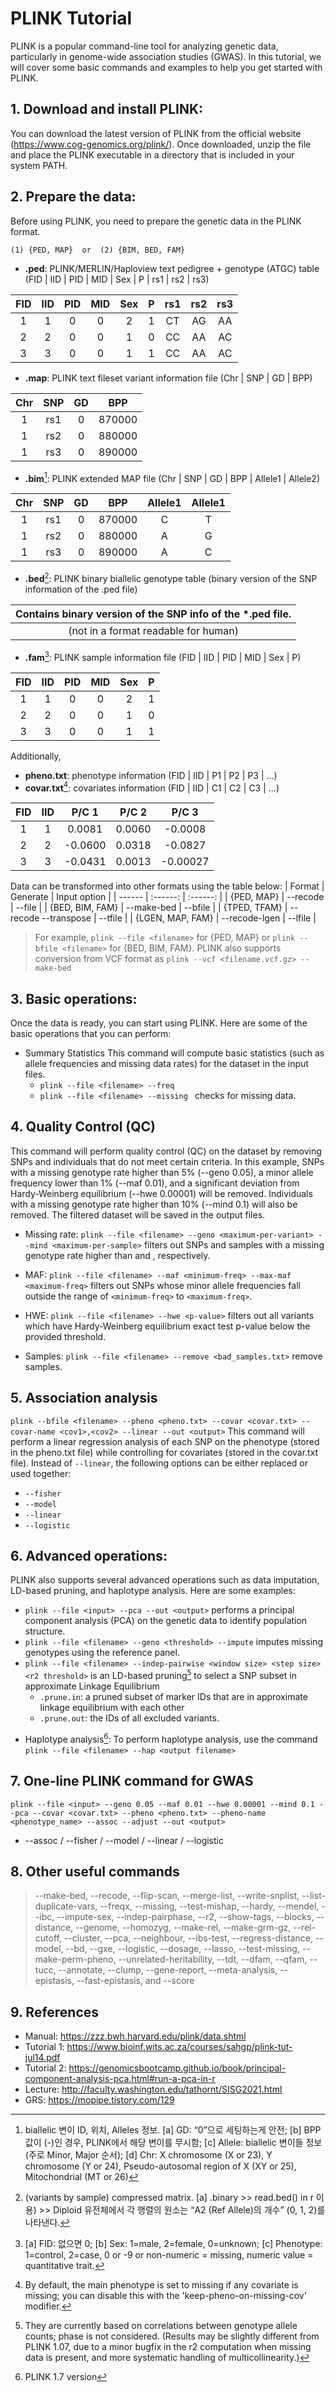 # PLINK Tutorial
PLINK is a popular command-line tool for analyzing genetic data, particularly in genome-wide association studies (GWAS). In this tutorial, we will cover some basic commands and examples to help you get started with PLINK.


## 1. Download and install PLINK:
You can download the latest version of PLINK from the official website (https://www.cog-genomics.org/plink/). Once downloaded, unzip the file and place the PLINK executable in a directory that is included in your system PATH.


## 2. Prepare the data:
Before using PLINK, you need to prepare the genetic data in the PLINK format.

```(1) {PED, MAP}  or  (2) {BIM, BED, FAM}```

  - **.ped**: PLINK/MERLIN/Haploview text pedigree + genotype (ATGC) table (FID | IID | PID | MID | Sex | P | rs1 | rs2 | rs3)

|FID|IID|PID|MID|Sex|P|rs1|rs2|rs3|
|:--:|:--:|:--:|:--:|:--:|:--:|:--:|:--:|:--:|
|1|1|0|0|2|1|CT|AG|AA|
|2|2|0|0|1|0|CC|AA|AC|
|3|3|0|0|1|1|CC|AA|AC|

  - **.map**: PLINK text fileset variant information file (Chr | SNP | GD | BPP)

|Chr|SNP|GD|BPP|
|:--:|:--:|:--:|:--:|
|1|rs1|0|870000|
|1|rs2|0|880000|
|1|rs3|0|890000|

- **.bim**[^a]: PLINK extended MAP file (Chr | SNP | GD | BPP | Allele1 | Allele2)

|Chr|SNP|GD|BPP|Allele1|Allele1|
|:--:|:--:|:--:|:--:|:--:|:--:|
|1|rs1|0|870000|C|T|
|1|rs2|0|880000|A|G|
|1|rs3|0|890000|A|C|

- **.bed**[^b]: PLINK binary biallelic genotype table (binary version of the SNP information of the .ped file)

|Contains binary version of the SNP info of the *.ped file.|
|:--:|
|(not in a format readable for human)|

- **.fam**[^c]: PLINK sample information file (FID | IID | PID | MID | Sex | P)

|FID|IID|PID|MID|Sex|P|
|:--:|:--:|:--:|:--:|:--:|:--:|
|1|1|0|0|2|1|
|2|2|0|0|1|0|
|3|3|0|0|1|1|

Additionally, 
  - **pheno.txt**: phenotype information (FID | IID | P1 | P2 | P3 | ...)
  - **covar.txt**[^d]: covariates information (FID | IID | C1 | C2 | C3 | ...)

|FID|IID|P/C 1|P/C 2|P/C 3|
|:--:|:--:|:--:|:--:|:--:|
|1|1|0.0081|0.0060|-0.0008|
|2|2|-0.0600|0.0318|-0.0827|
|3|3|-0.0431|0.0013|-0.00027|

[^a]: biallelic 변이 ID, 위치, Alleles 정보. [a] GD: “0”으로 세팅하는게 안전;  [b] BPP 값이 (-)인 경우, PLINK에서 해당 변이를 무시함;  [c] Allele: biallelic 변이들 정보 (주로 Minor, Major 순서);  [d] Chr: X chromosome (X or 23), Y chromosome (Y or 24), Pseudo-autosomal region of X (XY or 25), Mitochondrial (MT or 26)
[^b]: (variants by sample) compressed matrix. [a] .binary >> read.bed() in r 이용) >> Diploid 유전체에서 각 행렬의 원소는 “A2 (Ref Allele)의 개수” (0, 1, 2)를 나타낸다.
[^c]: [a] FID: 없으면 0;  [b] Sex: 1=male, 2=female, 0=unknown;  [c] Phenotype: 1=control, 2=case, 0 or -9 or non-numeric = missing, numeric value = quantitative trait.
[^d]:  By default, the main phenotype is set to missing if any covariate is missing; you can disable this with the 'keep-pheno-on-missing-cov' modifier.

Data can be transformed into other formats using the table below:
| Format | Generate | Input option |
| ------ | :------: | :------: |
| {PED, MAP} | --recode | --file |
| {BED, BIM, FAM} | --make-bed | --bfile |
| {TPED, TFAM} | --recode --transpose | --tfile |
| {LGEN, MAP, FAM} | --recode-lgen | --lfile |
> For example, ```plink --file <filename>``` for {PED, MAP} or ```plink --bfile <filename>``` for {BED, BIM, FAM}.
> PLINK also supports conversion from VCF format as ```plink --vcf <filename.vcf.gz> --make-bed```



## 3. Basic operations:
Once the data is ready, you can start using PLINK. Here are some of the basic operations that you can perform:

- Summary Statistics
This command will compute basic statistics (such as allele frequencies and missing data rates) for the dataset in the input files.
  - ```plink --file <filename> --freq```
  - ```plink --file <filename> --missing ``` checks for missing data.

## 4. Quality Control (QC)
This command will perform quality control (QC) on the dataset by removing SNPs and individuals that do not meet certain criteria. In this example, SNPs with a missing genotype rate higher than 5% (--geno 0.05), a minor allele frequency lower than 1% (--maf 0.01), and a significant deviation from Hardy-Weinberg equilibrium (--hwe 0.00001) will be removed. Individuals with a missing genotype rate higher than 10% (--mind 0.1) will also be removed. The filtered dataset will be saved in the output files.
  - Missing rate: ``` plink --file <filename> --geno <maximum-per-variant> --mind <maximum-per-sample> ```
  filters out SNPs and samples with a missing genotype rate higher than <maximum-per-variant> and <maximum-per-sample>, respectively.
  
  - MAF: ``` plink --file <filename> --maf <minimum-freq> --max-maf <maximum-freq> ``` 
  filters out SNPs whose minor allele frequencies fall outside the range of ```<minimum-freq>``` to ```<maximum-freq>```.
  
  - HWE: ``` plink --file <filename> --hwe <p-value> ``` 
  filters out all variants which have Hardy-Weinberg equilibrium exact test p-value below the provided threshold.

  - Samples: ```plink --file <filename> --remove <bad_samples.txt>``` 
  remove samples.
  

  
## 5. Association analysis
```plink --bfile <filename> --pheno <pheno.txt> --covar <covar.txt> --covar-name <cov1>,<cov2> --linear --out <output>```
This command will perform a linear regression analysis of each SNP on the phenotype (stored in the pheno.txt file) while controlling for covariates (stored in the covar.txt file). Instead of ```--linear```, the following options can be either replaced or used together:
  - ```--fisher```
  - ```--model```
  - ```--linear```
  - ```--logistic```
  
  
## 6. Advanced operations:
PLINK also supports several advanced operations such as data imputation, LD-based pruning, and haplotype analysis. Here are some examples:
  - ```plink --file <input> --pca --out <output>``` performs a principal component analysis (PCA) on the genetic data to identify population structure.
- ```plink --file <filename> --geno <threshold> --impute``` imputes missing genotypes using the reference panel.
- ```plink --file <filename> --indep-pairwise <window size> <step size> <r2 threshold>``` 
  is an LD-based pruning[^1] to select a SNP subset in approximate Linkage Equilibrium
    - ```.prune.in```: a pruned subset of marker IDs that are in approximate linkage equilibrium with each other
    - ```.prune.out```: the IDs of all excluded variants.
[^1]: They are currently based on correlations between genotype allele counts; phase is not considered. (Results may be slightly different from PLINK 1.07, due to a minor bugfix in the r2 computation when missing data is present, and more systematic handling of multicollinearity.)
  
- Haplotype analysis[^2]: To perform haplotype analysis, use the command ```plink --file <filename> --hap <output filename>```
[^2]: PLINK 1.7 version
  
  
  

## 7. One-line PLINK command for GWAS
```plink --file <input> --geno 0.05 --maf 0.01 --hwe 0.00001 --mind 0.1 --pca --covar <covar.txt> --pheno <pheno.txt> --pheno-name <phenotype_name> --assoc --adjust --out <output>```

  - --assoc / --fisher / --model / --linear / --logistic

  
## 8. Other useful commands

> --make-bed, --recode, --flip-scan, --merge-list, --write-snplist, --list-duplicate-vars, --freqx, --missing, --test-mishap, --hardy, --mendel, --ibc, --impute-sex, --indep-pairphase, --r2, --show-tags, --blocks, --distance, --genome, --homozyg, --make-rel, --make-grm-gz, --rel-cutoff, --cluster, --pca, --neighbour, --ibs-test, --regress-distance, --model, --bd, --gxe, --logistic, --dosage, --lasso, --test-missing, --make-perm-pheno, --unrelated-heritability, --tdt, --dfam, --qfam, --tucc, --annotate, --clump, --gene-report, --meta-analysis, --epistasis, --fast-epistasis, and --score

  
  
## 9. References
- Manual: https://zzz.bwh.harvard.edu/plink/data.shtml
- Tutorial 1: https://www.bioinf.wits.ac.za/courses/sahgp/plink-tut-jul14.pdf
- Tutorial 2: https://genomicsbootcamp.github.io/book/principal-component-analysis-pca.html#run-a-pca-in-r 
- Lecture: http://faculty.washington.edu/tathornt/SISG2021.html
- GRS: https://mopipe.tistory.com/129
